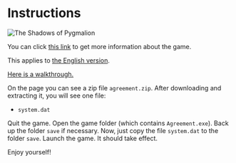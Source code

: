 # Instructions

![The Shadows of Pygmalion](https://s2.vndb.org/cv/96/25996.jpg)

You can click [this link](https://vndb.org/v12072) to get more information about the game.

This applies to [the English version](https://vndb.org/r41539).

[Here is a walkthrough.](http://www.otakulair.com/english-visual-novel-walkthroughs/the-shadows-of-pygmalion-walkthrough-mangagamer/)

On the page you can see a zip file `agreement.zip`. After downloading and extracting it, you will see one file:

- `system.dat`

Quit the game. Open the game folder (which contains `Agreement.exe`). Back up the folder `save` if necessary. Now, just copy the file `system.dat` to the folder `save`. Launch the game. It should take effect.

Enjoy yourself!
